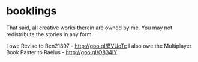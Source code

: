 booklings
=========

That said, all creative works therein are owned by me.  You may not redistribute the stories in any form.

I owe Revise to Ben21897 - http://goo.gl/BVUoTc
I also owe the Multiplayer Book Paster to Raelus - http://goo.gl/O834IY
